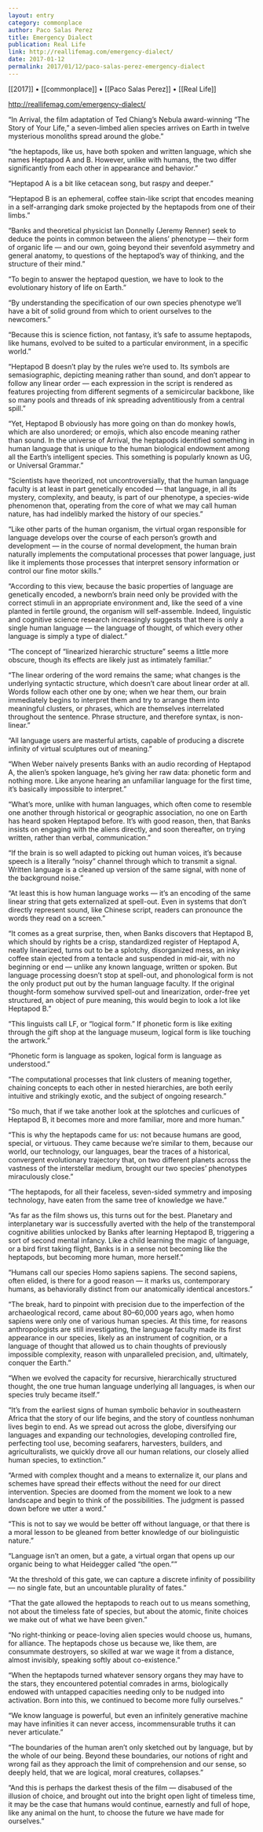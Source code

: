 ```yaml
---
layout: entry
category: commonplace
author: Paco Salas Perez
title: Emergency Dialect
publication: Real Life
link: http://reallifemag.com/emergency-dialect/
date: 2017-01-12
permalink: 2017/01/12/paco-salas-perez-emergency-dialect
---
```


[[2017]] • [[commonplace]] • [[Paco Salas Perez]] • [[Real Life]]

http://reallifemag.com/emergency-dialect/

“In Arrival, the film adaptation of Ted Chiang’s Nebula award-winning “The Story of Your Life,” a seven-limbed alien species arrives on Earth in twelve mysterious monoliths spread around the globe.”

“the heptapods, like us, have both spoken and written language, which she names Heptapod A and B. However, unlike with humans, the two differ significantly from each other in appearance and behavior.”

“Heptapod A is a bit like cetacean song, but raspy and deeper.”

“Heptapod B is an ephemeral, coffee stain-like script that encodes meaning in a self-arranging dark smoke projected by the heptapods from one of their limbs.”

“Banks and theoretical physicist Ian Donnelly (Jeremy Renner) seek to deduce the points in common between the aliens’ phenotype — their form of organic life — and our own, going beyond their sevenfold asymmetry and general anatomy, to questions of the heptapod’s way of thinking, and the structure of their mind.”

“To begin to answer the heptapod question, we have to look to the evolutionary history of life on Earth.”

“By understanding the specification of our own species phenotype we’ll have a bit of solid ground from which to orient ourselves to the newcomers.”

“Because this is science fiction, not fantasy, it’s safe to assume heptapods, like humans, evolved to be suited to a particular environment, in a specific world.”

“Heptapod B doesn’t play by the rules we’re used to. Its symbols are semasiographic, depicting meaning rather than sound, and don’t appear to follow any linear order — each expression in the script is rendered as features projecting from different segments of a semicircular backbone, like so many pools and threads of ink spreading adventitiously from a central spill.”

“Yet, Heptapod B obviously has more going on than do monkey howls, which are also unordered; or emojis, which also encode meaning rather than sound. In the universe of Arrival, the heptapods identified something in human language that is unique to the human biological endowment among all the Earth’s intelligent species. This something is popularly known as UG, or Universal Grammar.”

“Scientists have theorized, not uncontroversially, that the human language faculty is at least in part genetically encoded — that language, in all its mystery, complexity, and beauty, is part of our phenotype, a species-wide phenomenon that, operating from the core of what we may call human nature, has had indelibly marked the history of our species.”

“Like other parts of the human organism, the virtual organ responsible for language develops over the course of each person’s growth and development — in the course of normal development, the human brain naturally implements the computational processes that power language, just like it implements those processes that interpret sensory information or control our fine motor skills.”

“According to this view, because the basic properties of language are genetically encoded, a newborn’s brain need only be provided with the correct stimuli in an appropriate environment and, like the seed of a vine planted in fertile ground, the organism will self-assemble. Indeed, linguistic and cognitive science research increasingly suggests that there is only a single human language — the language of thought, of which every other language is simply a type of dialect.”

“The concept of “linearized hierarchic structure” seems a little more obscure, though its effects are likely just as intimately familiar.”

“The linear ordering of the word remains the same; what changes is the underlying syntactic structure, which doesn’t care about linear order at all. Words follow each other one by one; when we hear them, our brain immediately begins to interpret them and try to arrange them into meaningful clusters, or phrases, which are themselves interrelated throughout the sentence. Phrase structure, and therefore syntax, is non-linear.”

“All language users are masterful artists, capable of producing a discrete infinity of virtual sculptures out of meaning.”

“When Weber naively presents Banks with an audio recording of Heptapod A, the alien’s spoken language, he’s giving her raw data: phonetic form and nothing more. Like anyone hearing an unfamiliar language for the first time, it’s basically impossible to interpret.”

“What’s more, unlike with human languages, which often come to resemble one another through historical or geographic association, no one on Earth has heard spoken Heptapod before. It’s with good reason, then, that Banks insists on engaging with the aliens directly, and soon thereafter, on trying written, rather than verbal, communication.”

“If the brain is so well adapted to picking out human voices, it’s because speech is a literally “noisy” channel through which to transmit a signal. Written language is a cleaned up version of the same signal, with none of the background noise.”

“At least this is how human language works — it’s an encoding of the same linear string that gets externalized at spell-out. Even in systems that don’t directly represent sound, like Chinese script, readers can pronounce the words they read on a screen.”

“It comes as a great surprise, then, when Banks discovers that Heptapod B, which should by rights be a crisp, standardized register of Heptapod A, neatly linearized, turns out to be a splotchy, disorganized mess, an inky coffee stain ejected from a tentacle and suspended in mid-air, with no beginning or end — unlike any known language, written or spoken. But language processing doesn’t stop at spell-out, and phonological form is not the only product put out by the human language faculty. If the original thought-form somehow survived spell-out and linearization, order-free yet structured, an object of pure meaning, this would begin to look a lot like Heptapod B.”

“This linguists call LF, or “logical form.” If phonetic form is like exiting through the gift shop at the language museum, logical form is like touching the artwork.”

“Phonetic form is language as spoken, logical form is language as understood.”

“The computational processes that link clusters of meaning together, chaining concepts to each other in nested hierarchies, are both eerily intuitive and strikingly exotic, and the subject of ongoing research.”

“So much, that if we take another look at the splotches and curlicues of Heptapod B, it becomes more and more familiar, more and more human.”

“This is why the heptapods came for us: not because humans are good, special, or virtuous. They came because we’re similar to them, because our world, our technology, our languages, bear the traces of a historical, convergent evolutionary trajectory that, on two different planets across the vastness of the interstellar medium, brought our two species’ phenotypes miraculously close.”

“The heptapods, for all their faceless, seven-sided symmetry and imposing technology, have eaten from the same tree of knowledge we have.”

“As far as the film shows us, this turns out for the best. Planetary and interplanetary war is successfully averted with the help of the transtemporal cognitive abilities unlocked by Banks after learning Heptapod B, triggering a sort of second mental infancy. Like a child learning the magic of language, or a bird first taking flight, Banks is in a sense not becoming like the heptapods, but becoming more human, more herself.”

“Humans call our species Homo sapiens sapiens. The second sapiens, often elided, is there for a good reason — it marks us, contemporary humans, as behaviorally distinct from our anatomically identical ancestors.”

“The break, hard to pinpoint with precision due to the imperfection of the archaeological record, came about 80–60,000 years ago, when homo sapiens were only one of various human species. At this time, for reasons anthropologists are still investigating, the language faculty made its first appearance in our species, likely as an instrument of cognition, or a language of thought that allowed us to chain thoughts of previously impossible complexity, reason with unparalleled precision, and, ultimately, conquer the Earth.”

“When we evolved the capacity for recursive, hierarchically structured thought, the one true human language underlying all languages, is when our species truly became itself.”

“It’s from the earliest signs of human symbolic behavior in southeastern Africa that the story of our life begins, and the story of countless nonhuman lives begin to end. As we spread out across the globe, diversifying our languages and expanding our technologies, developing controlled fire, perfecting tool use, becoming seafarers, harvesters, builders, and agriculturalists, we quickly drove all our human relations, our closely allied human species, to extinction.”

“Armed with complex thought and a means to externalize it, our plans and schemes have spread their effects without the need for our direct intervention. Species are doomed from the moment we look to a new landscape and begin to think of the possibilities. The judgment is passed down before we utter a word.”

“This is not to say we would be better off without language, or that there is a moral lesson to be gleaned from better knowledge of our biolinguistic nature.”

“Language isn’t an omen, but a gate, a virtual organ that opens up our organic being to what Heidegger called “the open.””

“At the threshold of this gate, we can capture a discrete infinity of possibility — no single fate, but an uncountable plurality of fates.”

“That the gate allowed the heptapods to reach out to us means something, not about the timeless fate of species, but about the atomic, finite choices we make out of what we have been given.”

“No right-thinking or peace-loving alien species would choose us, humans, for alliance. The heptapods chose us because we, like them, are consummate destroyers, so skilled at war we wage it from a distance, almost invisibly, speaking softly about co-existence.”

“When the heptapods turned whatever sensory organs they may have to the stars, they encountered potential comrades in arms, biologically endowed with untapped capacities needing only to be nudged into activation. Born into this, we continued to become more fully ourselves.”

“We know language is powerful, but even an infinitely generative machine may have infinities it can never access, incommensurable truths it can never articulate.”

“The boundaries of the human aren’t only sketched out by language, but by the whole of our being. Beyond these boundaries, our notions of right and wrong fail as they approach the limit of comprehension and our sense, so deeply held, that we are logical, moral creatures, collapses.”

“And this is perhaps the darkest thesis of the film — disabused of the illusion of choice, and brought out into the bright open light of timeless time, it may be the case that humans would continue, earnestly and full of hope, like any animal on the hunt, to choose the future we have made for ourselves.”


